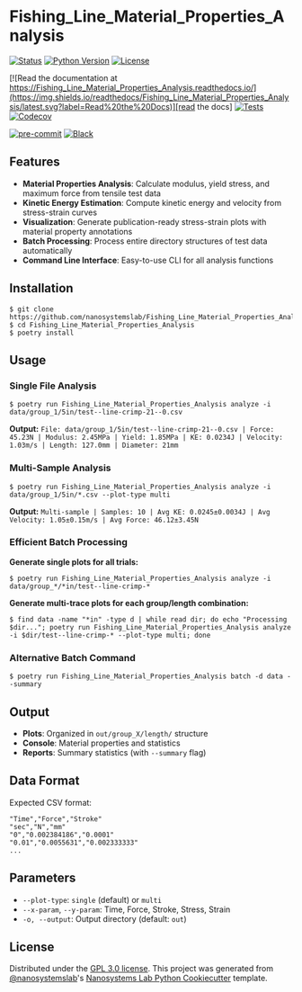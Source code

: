 # Fishing_Line_Material_Properties_Analysis

[![Status](https://img.shields.io/badge/status-development-orange)][repository]
[![Python Version](https://img.shields.io/badge/python-3.9%2B-blue)][repository]
[![License](https://img.shields.io/badge/license-GPL--3.0-green)][license]

[![Read the documentation at https://Fishing_Line_Material_Properties_Analysis.readthedocs.io/](https://img.shields.io/readthedocs/Fishing_Line_Material_Properties_Analysis/latest.svg?label=Read%20the%20Docs)][read the docs]
[![Tests](https://github.com/nanosystemslab/Fishing_Line_Material_Properties_Analysis/workflows/Tests/badge.svg)][tests]
[![Codecov](https://codecov.io/gh/nanosystemslab/Fishing_Line_Material_Properties_Analysis/branch/main/graph/badge.svg)][codecov]

[![pre-commit](https://img.shields.io/badge/pre--commit-enabled-brightgreen?logo=pre-commit&logoColor=white)][pre-commit]
[![Black](https://img.shields.io/badge/code%20style-black-000000.svg)][black]

[repository]: https://github.com/nanosystemslab/Fishing_Line_Material_Properties_Analysis
[read the docs]: https://Fishing_Line_Material_Properties_Analysis.readthedocs.io/
[tests]: https://github.com/nanosystemslab/Fishing_Line_Material_Properties_Analysis/actions?workflow=Tests
[codecov]: https://app.codecov.io/gh/nanosystemslab/Fishing_Line_Material_Properties_Analysis
[pre-commit]: https://github.com/pre-commit/pre-commit
[black]: https://github.com/psf/black

## Features

- **Material Properties Analysis**: Calculate modulus, yield stress, and maximum force from tensile test data
- **Kinetic Energy Estimation**: Compute kinetic energy and velocity from stress-strain curves
- **Visualization**: Generate publication-ready stress-strain plots with material property annotations
- **Batch Processing**: Process entire directory structures of test data automatically
- **Command Line Interface**: Easy-to-use CLI for all analysis functions

## Installation

```console
$ git clone https://github.com/nanosystemslab/Fishing_Line_Material_Properties_Analysis
$ cd Fishing_Line_Material_Properties_Analysis
$ poetry install
```

## Usage

### Single File Analysis
```console
$ poetry run Fishing_Line_Material_Properties_Analysis analyze -i data/group_1/5in/test--line-crimp-21--0.csv
```
**Output:** `File: data/group_1/5in/test--line-crimp-21--0.csv | Force: 45.23N | Modulus: 2.45MPa | Yield: 1.85MPa | KE: 0.0234J | Velocity: 1.03m/s | Length: 127.0mm | Diameter: 21mm`

### Multi-Sample Analysis
```console
$ poetry run Fishing_Line_Material_Properties_Analysis analyze -i data/group_1/5in/*.csv --plot-type multi
```
**Output:** `Multi-sample | Samples: 10 | Avg KE: 0.0245±0.0034J | Avg Velocity: 1.05±0.15m/s | Avg Force: 46.12±3.45N`

### Efficient Batch Processing

**Generate single plots for all trials:**
```console
$ poetry run Fishing_Line_Material_Properties_Analysis analyze -i data/group_*/*in/test--line-crimp-*
```

**Generate multi-trace plots for each group/length combination:**
```console
$ find data -name "*in" -type d | while read dir; do echo "Processing $dir..."; poetry run Fishing_Line_Material_Properties_Analysis analyze -i $dir/test--line-crimp-* --plot-type multi; done
```

### Alternative Batch Command
```console
$ poetry run Fishing_Line_Material_Properties_Analysis batch -d data --summary
```

## Output

- **Plots**: Organized in `out/group_X/length/` structure
- **Console**: Material properties and statistics  
- **Reports**: Summary statistics (with `--summary` flag)

## Data Format

Expected CSV format:
```
"Time","Force","Stroke"
"sec","N","mm"
"0","0.002384186","0.0001"
"0.01","0.0055631","0.002333333"
...
```

## Parameters

- `--plot-type`: `single` (default) or `multi`
- `--x-param`, `--y-param`: Time, Force, Stroke, Stress, Strain
- `-o, --output`: Output directory (default: `out`)

## License

Distributed under the [GPL 3.0 license][license]. This project was generated from [@nanosystemslab]'s [Nanosystems Lab Python Cookiecutter] template.

[@nanosystemslab]: https://github.com/nanosystemslab
[Nanosystems Lab Python Cookiecutter]: https://github.com/nanosystemslab/cookiecutter-nanosystemslab
[file an issue]: https://github.com/nanosystemslab/Fishing_Line_Material_Properties_Analysis/issues
[license]: https://github.com/nanosystemslab/Fishing_Line_Material_Properties_Analysis/blob/main/LICENSE
[contributor guide]: https://github.com/nanosystemslab/Fishing_Line_Material_Properties_Analysis/blob/main/CONTRIBUTING.md
[command-line reference]: https://Fishing_Line_Material_Properties_Analysis.readthedocs.io/en/latest/usage.html
